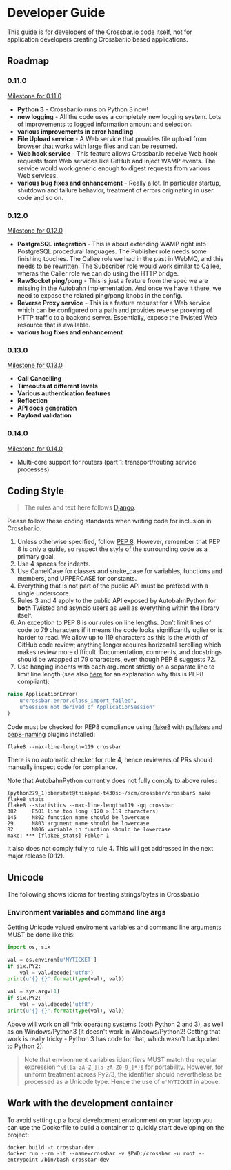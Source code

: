 # Developer Guide

This guide is for developers of the Crossbar.io code itself, not for application developers creating Crossbar.io based applications.

## Roadmap

### 0.11.0

[Milestone for 0.11.0](https://github.com/crossbario/crossbar/milestones/0.11.0)

* **Python 3** - Crossbar.io runs on Python 3 now!
* **new logging** - All the code uses a completely new logging system. Lots of improvements to logged information amount and selection.
* **various improvements in error handling**
* **File Upload service** - A Web service that provides file upload from browser that works with large files and can be resumed.
* **Web hook service** - This feature allows Crossbar.io receive Web hook requests from Web services like GitHub and inject WAMP events. The service would work generic enough to digest requests from various Web services.
* **various bug fixes and enhancement** - Really a lot. In particular startup, shutdown and failure behavior, treatment of errors originating in user code and so on.

### 0.12.0

[Milestone for 0.12.0](https://github.com/crossbario/crossbar/milestones/0.12.0)

* **PostgreSQL integration** - This is about extending WAMP right into PostgreSQL procedural languages. The Publisher role needs some finishing touches. The Callee role we had in the past in WebMQ, and this needs to be rewritten. The Subscriber role would work similar to Callee, wheras the Caller role we can do using the HTTP bridge.
* **RawSocket ping/pong** - This is just a feature from the spec we are missing in the Autobahn implementation. And once we have it there, we need to expose the related ping/pong knobs in the config.
* **Reverse Proxy service** - This is a feature request for a Web service which can be configured on a path and provides reverse proxying of HTTP traffic to a backend server. Essentially, expose the Twisted Web resource that is available.
* **various bug fixes and enhancement**

### 0.13.0

[Milestone for 0.13.0](https://github.com/crossbario/crossbar/milestones/0.13.0)

* **Call Cancelling**
* **Timeouts at different levels**
* **Various authentication features**
* **Reflection**
* **API docs generation**
* **Payload validation**

### 0.14.0

[Milestone for 0.14.0](https://github.com/crossbario/crossbar/milestones/0.14.0)

* Multi-core support for routers (part 1: transport/routing service processes)


## Coding Style

> The rules and text here follows [Django](https://docs.djangoproject.com/en/1.8/internals/contributing/writing-code/coding-style/).

Please follow these coding standards when writing code for inclusion in Crossbar.io.

1. Unless otherwise specified, follow [PEP 8](https://www.python.org/dev/peps/pep-0008). However, remember that PEP 8 is only a guide, so respect the style of the surrounding code as a primary goal.
2. Use 4 spaces for indents.
3. Use CamelCase for classes and snake_case for variables, functions and members, and UPPERCASE for constants.
4. Everything that is not part of the public API must be prefixed with a single underscore.
5. Rules 3 and 4 apply to the public API exposed by AutobahnPython for **both** Twisted and asyncio users as well as everything within the library itself.
6. An exception to PEP 8 is our rules on line lengths. Don’t limit lines of code to 79 characters if it means the code looks significantly uglier or is harder to read. We allow up to 119 characters as this is the width of GitHub code review; anything longer requires horizontal scrolling which makes review more difficult. Documentation, comments, and docstrings should be wrapped at 79 characters, even though PEP 8 suggests 72.
7. Use hanging indents with each argument strictly on a separate line to limit line length (see also [here](http://stackoverflow.com/questions/15435811/what-is-pep8s-e128-continuation-line-under-indented-for-visual-indent/15435837#15435837) for an explanation why this is PEP8 compliant):

```python
raise ApplicationError(
    u"crossbar.error.class_import_failed",
    u"Session not derived of ApplicationSession"
)
```

Code must be checked for PEP8 compliance using [flake8](https://flake8.readthedocs.org/en/2.4.1/) with [pyflakes](https://pypi.python.org/pypi/pyflakes) and [pep8-naming](http://pypi.python.org/pypi/pep8-naming) plugins installed:

    flake8 --max-line-length=119 crossbar

There is no automatic checker for rule 4, hence reviewers of PRs should manually inspect code for compliance.

Note that AutobahnPython currently does not fully comply to above rules:

```console
(python279_1)oberstet@thinkpad-t430s:~/scm/crossbar/crossbar$ make flake8_stats
flake8 --statistics --max-line-length=119 -qq crossbar
382     E501 line too long (120 > 119 characters)
145     N802 function name should be lowercase
29      N803 argument name should be lowercase
82      N806 variable in function should be lowercase
make: *** [flake8_stats] Fehler 1
```

It also does not comply fully to rule 4. This will get addressed in the next major release (0.12).

## Unicode

The following shows idioms for treating strings/bytes in Crossbar.io

### Environment variables and command line args

Getting Unicode valued enviroment variables and command line arguments MUST be done like this:

```python
import os, six

val = os.environ[u'MYTICKET']
if six.PY2:
    val = val.decode('utf8')
print(u'{} {}'.format(type(val), val))

val = sys.argv[1]
if six.PY2:
    val = val.decode('utf8')
print(u'{} {}'.format(type(val), val))
```

Above will work on all *nix operating systems (both Python 2 and 3), as well as on Windows/Python3 (it doesn't work in Windows/Python2! Getting that work is really tricky - Python 3 has code for that, which wasn't backported to Python 2).

> Note that environment variables identifiers MUST match the regular expression `^\$([a-zA-Z_][a-zA-Z0-9_]*)$` for portability. However, for uniform treatment across Py2/3, the identifier should nevertheless be processed as a Unicode type. Hence the use of `u'MYTICKET` in above.


## Work with the development container

To avoid setting up a local development envrionment on your laptop you can use the Dockerfile to build a container to quickly start developing on the project:


```
docker build -t crossbar-dev .
docker run --rm -it --name=crossbar -v $PWD:/crossbar -u root --entrypoint /bin/bash crossbar-dev
```

